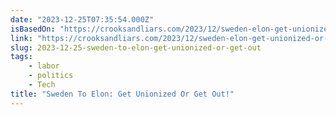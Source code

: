 ```yaml
---
date: "2023-12-25T07:35:54.000Z"
isBasedOn: "https://crooksandliars.com/2023/12/sweden-elon-get-unionized-or-get-out"
link: "https://crooksandliars.com/2023/12/sweden-elon-get-unionized-or-get-out"
slug: 2023-12-25-sweden-to-elon-get-unionized-or-get-out
tags:
    - labor
    - politics
    - Tech
title: "Sweden To Elon: Get Unionized Or Get Out!"
---
```

